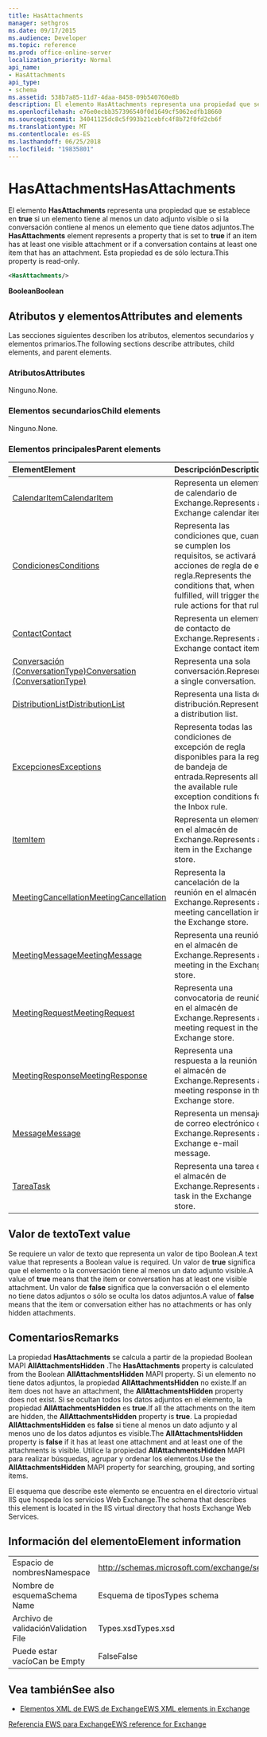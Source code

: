 ```yaml
---
title: HasAttachments
manager: sethgros
ms.date: 09/17/2015
ms.audience: Developer
ms.topic: reference
ms.prod: office-online-server
localization_priority: Normal
api_name:
- HasAttachments
api_type:
- schema
ms.assetid: 538b7a85-11d7-4daa-8458-09b540760e8b
description: El elemento HasAttachments representa una propiedad que se establece en true si un elemento tiene al menos un dato adjunto visible o si la conversación contiene al menos un elemento que tiene datos adjuntos. Esta propiedad es de sólo lectura.
ms.openlocfilehash: e76e0ecbb357396540f0d1649cf5062edfb18660
ms.sourcegitcommit: 34041125dc8c5f993b21cebfc4f8b72f0fd2cb6f
ms.translationtype: MT
ms.contentlocale: es-ES
ms.lasthandoff: 06/25/2018
ms.locfileid: "19835801"
---
```

# <a name="hasattachments"></a><span data-ttu-id="cab26-104">HasAttachments</span><span class="sxs-lookup"><span data-stu-id="cab26-104">HasAttachments</span></span>

<span data-ttu-id="cab26-105">El elemento **HasAttachments** representa una propiedad que se establece en **true** si un elemento tiene al menos un dato adjunto visible o si la conversación contiene al menos un elemento que tiene datos adjuntos.</span><span class="sxs-lookup"><span data-stu-id="cab26-105">The **HasAttachments** element represents a property that is set to **true** if an item has at least one visible attachment or if a conversation contains at least one item that has an attachment.</span></span> <span data-ttu-id="cab26-106">Esta propiedad es de sólo lectura.</span><span class="sxs-lookup"><span data-stu-id="cab26-106">This property is read-only.</span></span> 
  
```XML
<HasAttachments/>
```

 <span data-ttu-id="cab26-107">**Boolean**</span><span class="sxs-lookup"><span data-stu-id="cab26-107">**Boolean**</span></span>
## <a name="attributes-and-elements"></a><span data-ttu-id="cab26-108">Atributos y elementos</span><span class="sxs-lookup"><span data-stu-id="cab26-108">Attributes and elements</span></span>

<span data-ttu-id="cab26-109">Las secciones siguientes describen los atributos, elementos secundarios y elementos primarios.</span><span class="sxs-lookup"><span data-stu-id="cab26-109">The following sections describe attributes, child elements, and parent elements.</span></span>
  
### <a name="attributes"></a><span data-ttu-id="cab26-110">Atributos</span><span class="sxs-lookup"><span data-stu-id="cab26-110">Attributes</span></span>

<span data-ttu-id="cab26-111">Ninguno.</span><span class="sxs-lookup"><span data-stu-id="cab26-111">None.</span></span>
  
### <a name="child-elements"></a><span data-ttu-id="cab26-112">Elementos secundarios</span><span class="sxs-lookup"><span data-stu-id="cab26-112">Child elements</span></span>

<span data-ttu-id="cab26-113">Ninguno.</span><span class="sxs-lookup"><span data-stu-id="cab26-113">None.</span></span>
  
### <a name="parent-elements"></a><span data-ttu-id="cab26-114">Elementos principales</span><span class="sxs-lookup"><span data-stu-id="cab26-114">Parent elements</span></span>

|<span data-ttu-id="cab26-115">**Element**</span><span class="sxs-lookup"><span data-stu-id="cab26-115">**Element**</span></span>|<span data-ttu-id="cab26-116">**Descripción**</span><span class="sxs-lookup"><span data-stu-id="cab26-116">**Description**</span></span>|
|:-----|:-----|
|[<span data-ttu-id="cab26-117">CalendarItem</span><span class="sxs-lookup"><span data-stu-id="cab26-117">CalendarItem</span></span>](calendaritem.md) <br/> |<span data-ttu-id="cab26-118">Representa un elemento de calendario de Exchange.</span><span class="sxs-lookup"><span data-stu-id="cab26-118">Represents an Exchange calendar item.</span></span>  <br/> |
|[<span data-ttu-id="cab26-119">Condiciones</span><span class="sxs-lookup"><span data-stu-id="cab26-119">Conditions</span></span>](conditions.md) <br/> |<span data-ttu-id="cab26-120">Representa las condiciones que, cuando se cumplen los requisitos, se activará las acciones de regla de esa regla.</span><span class="sxs-lookup"><span data-stu-id="cab26-120">Represents the conditions that, when fulfilled, will trigger the rule actions for that rule.</span></span>  <br/> |
|[<span data-ttu-id="cab26-121">Contact</span><span class="sxs-lookup"><span data-stu-id="cab26-121">Contact</span></span>](contact.md) <br/> |<span data-ttu-id="cab26-122">Representa un elemento de contacto de Exchange.</span><span class="sxs-lookup"><span data-stu-id="cab26-122">Represents an Exchange contact item.</span></span>  <br/> |
|[<span data-ttu-id="cab26-123">Conversación (ConversationType)</span><span class="sxs-lookup"><span data-stu-id="cab26-123">Conversation (ConversationType)</span></span>](conversation-conversationtype.md) <br/> |<span data-ttu-id="cab26-124">Representa una sola conversación.</span><span class="sxs-lookup"><span data-stu-id="cab26-124">Represents a single conversation.</span></span>  <br/> |
|[<span data-ttu-id="cab26-125">DistributionList</span><span class="sxs-lookup"><span data-stu-id="cab26-125">DistributionList</span></span>](distributionlist.md) <br/> |<span data-ttu-id="cab26-126">Representa una lista de distribución.</span><span class="sxs-lookup"><span data-stu-id="cab26-126">Represents a distribution list.</span></span>  <br/> |
|[<span data-ttu-id="cab26-127">Excepciones</span><span class="sxs-lookup"><span data-stu-id="cab26-127">Exceptions</span></span>](exceptions.md) <br/> |<span data-ttu-id="cab26-128">Representa todas las condiciones de excepción de regla disponibles para la regla de bandeja de entrada.</span><span class="sxs-lookup"><span data-stu-id="cab26-128">Represents all the available rule exception conditions for the Inbox rule.</span></span>  <br/> |
|[<span data-ttu-id="cab26-129">Item</span><span class="sxs-lookup"><span data-stu-id="cab26-129">Item</span></span>](item.md) <br/> |<span data-ttu-id="cab26-130">Representa un elemento en el almacén de Exchange.</span><span class="sxs-lookup"><span data-stu-id="cab26-130">Represents an item in the Exchange store.</span></span>  <br/> |
|[<span data-ttu-id="cab26-131">MeetingCancellation</span><span class="sxs-lookup"><span data-stu-id="cab26-131">MeetingCancellation</span></span>](meetingcancellation.md) <br/> |<span data-ttu-id="cab26-132">Representa la cancelación de la reunión en el almacén de Exchange.</span><span class="sxs-lookup"><span data-stu-id="cab26-132">Represents a meeting cancellation in the Exchange store.</span></span>  <br/> |
|[<span data-ttu-id="cab26-133">MeetingMessage</span><span class="sxs-lookup"><span data-stu-id="cab26-133">MeetingMessage</span></span>](meetingmessage.md) <br/> |<span data-ttu-id="cab26-134">Representa una reunión en el almacén de Exchange.</span><span class="sxs-lookup"><span data-stu-id="cab26-134">Represents a meeting in the Exchange store.</span></span>  <br/> |
|[<span data-ttu-id="cab26-135">MeetingRequest</span><span class="sxs-lookup"><span data-stu-id="cab26-135">MeetingRequest</span></span>](meetingrequest.md) <br/> |<span data-ttu-id="cab26-136">Representa una convocatoria de reunión en el almacén de Exchange.</span><span class="sxs-lookup"><span data-stu-id="cab26-136">Represents a meeting request in the Exchange store.</span></span>  <br/> |
|[<span data-ttu-id="cab26-137">MeetingResponse</span><span class="sxs-lookup"><span data-stu-id="cab26-137">MeetingResponse</span></span>](meetingresponse.md) <br/> |<span data-ttu-id="cab26-138">Representa una respuesta a la reunión en el almacén de Exchange.</span><span class="sxs-lookup"><span data-stu-id="cab26-138">Represents a meeting response in the Exchange store.</span></span>  <br/> |
|[<span data-ttu-id="cab26-139">Message</span><span class="sxs-lookup"><span data-stu-id="cab26-139">Message</span></span>](message-ex15websvcsotherref.md) <br/> |<span data-ttu-id="cab26-140">Representa un mensaje de correo electrónico de Exchange.</span><span class="sxs-lookup"><span data-stu-id="cab26-140">Represents an Exchange e-mail message.</span></span>  <br/> |
|[<span data-ttu-id="cab26-141">Tarea</span><span class="sxs-lookup"><span data-stu-id="cab26-141">Task</span></span>](task.md) <br/> |<span data-ttu-id="cab26-142">Representa una tarea en el almacén de Exchange.</span><span class="sxs-lookup"><span data-stu-id="cab26-142">Represents a task in the Exchange store.</span></span>  <br/> |
   
## <a name="text-value"></a><span data-ttu-id="cab26-143">Valor de texto</span><span class="sxs-lookup"><span data-stu-id="cab26-143">Text value</span></span>

<span data-ttu-id="cab26-144">Se requiere un valor de texto que representa un valor de tipo Boolean.</span><span class="sxs-lookup"><span data-stu-id="cab26-144">A text value that represents a Boolean value is required.</span></span> <span data-ttu-id="cab26-145">Un valor de **true** significa que el elemento o la conversación tiene al menos un dato adjunto visible.</span><span class="sxs-lookup"><span data-stu-id="cab26-145">A value of **true** means that the item or conversation has at least one visible attachment.</span></span> <span data-ttu-id="cab26-146">Un valor de **false** significa que la conversación o el elemento no tiene datos adjuntos o sólo se oculta los datos adjuntos.</span><span class="sxs-lookup"><span data-stu-id="cab26-146">A value of **false** means that the item or conversation either has no attachments or has only hidden attachments.</span></span> 
  
## <a name="remarks"></a><span data-ttu-id="cab26-147">Comentarios</span><span class="sxs-lookup"><span data-stu-id="cab26-147">Remarks</span></span>

<span data-ttu-id="cab26-148">La propiedad **HasAttachments** se calcula a partir de la propiedad Boolean MAPI **AllAttachmentsHidden** .</span><span class="sxs-lookup"><span data-stu-id="cab26-148">The **HasAttachments** property is calculated from the Boolean **AllAttachmentsHidden** MAPI property.</span></span> <span data-ttu-id="cab26-149">Si un elemento no tiene datos adjuntos, la propiedad **AllAttachmentsHidden** no existe.</span><span class="sxs-lookup"><span data-stu-id="cab26-149">If an item does not have an attachment, the **AllAttachmentsHidden** property does not exist.</span></span> <span data-ttu-id="cab26-150">Si se ocultan todos los datos adjuntos en el elemento, la propiedad **AllAttachmentsHidden** es **true**.</span><span class="sxs-lookup"><span data-stu-id="cab26-150">If all the attachments on the item are hidden, the **AllAttachmentsHidden** property is **true**.</span></span> <span data-ttu-id="cab26-151">La propiedad **AllAttachmentsHidden** es **false** si tiene al menos un dato adjunto y al menos uno de los datos adjuntos es visible.</span><span class="sxs-lookup"><span data-stu-id="cab26-151">The **AllAttachmentsHidden** property is **false** if it has at least one attachment and at least one of the attachments is visible.</span></span> <span data-ttu-id="cab26-152">Utilice la propiedad **AllAttachmentsHidden** MAPI para realizar búsquedas, agrupar y ordenar los elementos.</span><span class="sxs-lookup"><span data-stu-id="cab26-152">Use the **AllAttachmentsHidden** MAPI property for searching, grouping, and sorting items.</span></span> 
  
<span data-ttu-id="cab26-153">El esquema que describe este elemento se encuentra en el directorio virtual IIS que hospeda los servicios Web Exchange.</span><span class="sxs-lookup"><span data-stu-id="cab26-153">The schema that describes this element is located in the IIS virtual directory that hosts Exchange Web Services.</span></span>
  
## <a name="element-information"></a><span data-ttu-id="cab26-154">Información del elemento</span><span class="sxs-lookup"><span data-stu-id="cab26-154">Element information</span></span>

|||
|:-----|:-----|
|<span data-ttu-id="cab26-155">Espacio de nombres</span><span class="sxs-lookup"><span data-stu-id="cab26-155">Namespace</span></span>  <br/> |http://schemas.microsoft.com/exchange/services/2006/types  <br/> |
|<span data-ttu-id="cab26-156">Nombre de esquema</span><span class="sxs-lookup"><span data-stu-id="cab26-156">Schema Name</span></span>  <br/> |<span data-ttu-id="cab26-157">Esquema de tipos</span><span class="sxs-lookup"><span data-stu-id="cab26-157">Types schema</span></span>  <br/> |
|<span data-ttu-id="cab26-158">Archivo de validación</span><span class="sxs-lookup"><span data-stu-id="cab26-158">Validation File</span></span>  <br/> |<span data-ttu-id="cab26-159">Types.xsd</span><span class="sxs-lookup"><span data-stu-id="cab26-159">Types.xsd</span></span>  <br/> |
|<span data-ttu-id="cab26-160">Puede estar vacío</span><span class="sxs-lookup"><span data-stu-id="cab26-160">Can be Empty</span></span>  <br/> |<span data-ttu-id="cab26-161">False</span><span class="sxs-lookup"><span data-stu-id="cab26-161">False</span></span>  <br/> |
   
## <a name="see-also"></a><span data-ttu-id="cab26-162">Vea también</span><span class="sxs-lookup"><span data-stu-id="cab26-162">See also</span></span>



- [<span data-ttu-id="cab26-163">Elementos XML de EWS de Exchange</span><span class="sxs-lookup"><span data-stu-id="cab26-163">EWS XML elements in Exchange</span></span>](ews-xml-elements-in-exchange.md)
  
[<span data-ttu-id="cab26-164">Referencia EWS para Exchange</span><span class="sxs-lookup"><span data-stu-id="cab26-164">EWS reference for Exchange</span></span>](ews-reference-for-exchange.md)

